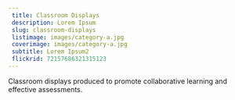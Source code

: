 ```yaml
---
 title: Classroom Displays
 description: Lorem Ipsum
 slug: classroom-displays
 listimage: images/category-a.jpg
 coverimage: images/category-a.jpg
 subtitle: Lorem Ipsum2
 flickrid: 72157686321315123
---
```


Classroom displays produced to promote collaborative learning and effective assessments.
